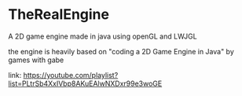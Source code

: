 # TheRealEngine
A 2D game engine made in java using openGL and LWJGL

the engine is heavily based on "coding a 2D Game Engine in Java" by games with gabe       

link: https://youtube.com/playlist?list=PLtrSb4XxIVbp8AKuEAlwNXDxr99e3woGE
